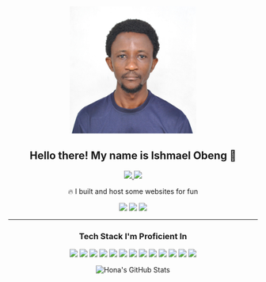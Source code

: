 <p align="center">
    <img width="256" height="256" src="assets/ishOne.jpg" style="border-raduis:50%;" />
</p>

<h2 align="center">Hello there! My name is Ishmael Obeng 👋</h2>
<p align="center">

</p>

<p align="center">

</p>

<p align="center">
    <a href="https://www.linkedin.com/in/ishmael-obeng">
        <img src="https://img.shields.io/badge/linkedin-%230077B5.svg?&style=for-the-badge&logo=linkedin&logoColor=white" height=25>
    </a> 
    <a href="mailto:electrons500@gmail.com">
        <img src="https://img.shields.io/badge/Gmail-D14836?style=for-the-badge&logo=gmail&logoColor=white" height=25>
    </a> 
</p>

<p align="center">
    🔥 I built and host some websites for fun
</p>
<p align="center">
    <a href="https://tempushub.xyz"><img src="https://img.shields.io/badge/Tempus Hub-brown?style=flat-square"></a>
    <a href="https://lukeparker.dev"><img src="https://img.shields.io/badge/LukeParkerDev/Blog-green?style=flat-square"></a>
    <a href="https://upblazor.com"><img src="https://img.shields.io/badge/Up Blazor-red?style=flat-square"></a>
</p>

<hr>
<h3 align="center">Tech Stack I'm Proficient In</h3>
<p align="center">
    <img src="https://img.shields.io/badge/.NET-5C2D91.svg?&style=for-the-badge&logo=C-Sharp&logoColor=%23fff"/>
    <img src="https://img.shields.io/badge/Blazor-512BD4.svg?&style=for-the-badge&logo=blazor&logoColor=white"/>
    <img src="https://img.shields.io/badge/Node.js-%23eeeeee.svg?&style=for-the-badge&logo=node.js&logoColor=%23417e38"/>
    <img src="https://img.shields.io/badge/javascript-%23323330.svg?&style=for-the-badge&logo=javascript&logoColor=%23F7DF1E"/>
    <img src="https://img.shields.io/badge/html5-%23E34F26.svg?&style=for-the-badge&logo=html5&logoColor=white"/> 
    <img src="https://img.shields.io/badge/css3-%231572B6.svg?&style=for-the-badge&logo=css3&logoColor=white"/> 
    <img src="https://img.shields.io/badge/git-%23F05033.svg?&style=for-the-badge&logo=git&logoColor=white"/> 
    <img src="https://img.shields.io/badge/github-%23121011.svg?&style=for-the-badge&logo=github&logoColor=white"/>
    <img src="https://img.shields.io/badge/Docker-2496ED.svg?&style=for-the-badge&logo=docker&logoColor=white"/>
    <img src="https://img.shields.io/badge/Cloudflare-F38020.svg?&style=for-the-badge&logo=cloudflare&logoColor=white"/>
    <img src="https://img.shields.io/badge/NGINX-269539.svg?&style=for-the-badge&logo=nginx&logoColor=white"/>
    <img src="https://img.shields.io/badge/Debian-A81D33.svg?&style=for-the-badge&logo=debian&logoColor=white"/>
    <img src="https://img.shields.io/badge/Amazon%20AWS-232F3E.svg?&style=for-the-badge&logo=amazon-aws&logoColor=white"/>
</p>

<p align="center"><img alt="Hona's GitHub Stats" src="https://github-readme-stats.vercel.app/api?username=Hona&show_icons=true&hide_border=true&count_private=true&theme=react"></p>
